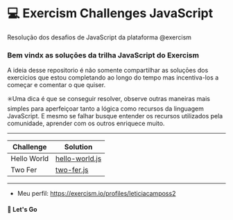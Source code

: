 # 💻 Exercism Challenges JavaScript
Resolução dos desafios de JavaScript da plataforma @exercism

###  Bem vindx as soluçōes da trilha JavaScript do Exercism

A ideia desse repositorio é não somente compartilhar as soluçōes dos exercicios que estou completando ao longo do tempo mas incentiva-los a começar e comentar o que quiser.

:eight_spoked_asterisk:Uma dica é que se conseguir resolver, observe outras maneiras mais simples para aperfeiçoar tanto a lógica como recursos da linguagem JavaScript. E mesmo se falhar busque entender os recursos utilizados pela comunidade, aprender com os outros enriquece muito.

---

Challenge   | Solution
--------- | ------
Hello World | [hello-world.js](./hello-world/hello-world.js)
Two Fer| [two-fer.js](./two-fer/two-fer.js)

---

- Meu perfil: https://exercism.io/profiles/leticiacamposs2

#### 🚀️ Let's Go
